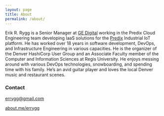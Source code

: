 ```yaml
---
layout: page
title: About
permalink: /about/
---
```


Erik R. Rygg is a Senior Manager at [GE Digital](https://www.ge.com/digital/) working in the Predix Cloud Engineering team developing IaaS solutions for the [Predix](https://www.ge.com/digital/predix-platform-foundation-digital-industrial-applications) Industrial IoT platform. He has worked over 18 years in software development, DevOps, and Infrastructure Engineering in various capacities. He is the organizer of the Denver HashiCorp User Group and an Associate Faculty member of the Computer and Information Sciences at Regis University. He enjoys messing around with various DevOps technologies, snowboarding, and spending time with his family. He’s an avid guitar player and loves the local Denver music and restaurant scenes.

### Contact
[errygg@gmail.com](mailto:errygg@gmail.com)

[about.me/errygg](https://about.me/errygg)
